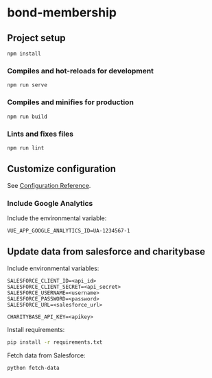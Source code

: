 # bond-membership

## Project setup
```
npm install
```

### Compiles and hot-reloads for development
```
npm run serve
```

### Compiles and minifies for production
```
npm run build
```

### Lints and fixes files
```
npm run lint
```

## Customize configuration
See [Configuration Reference](https://cli.vuejs.org/config/).

### Include Google Analytics

Include the environmental variable:

```
VUE_APP_GOOGLE_ANALYTICS_ID=UA-1234567-1
```

## Update data from salesforce and charitybase

Include environmental variables:

```
SALESFORCE_CLIENT_ID=<api_id>
SALESFORCE_CLIENT_SECRET=<api_secret>
SALESFORCE_USERNAME=<username>
SALESFORCE_PASSWORD=<password>
SALESFORCE_URL=<salesforce_url>

CHARITYBASE_API_KEY=<apikey>
```

Install requirements:

```bash
pip install -r requirements.txt
```

Fetch data from Salesforce:

```bash
python fetch-data
```